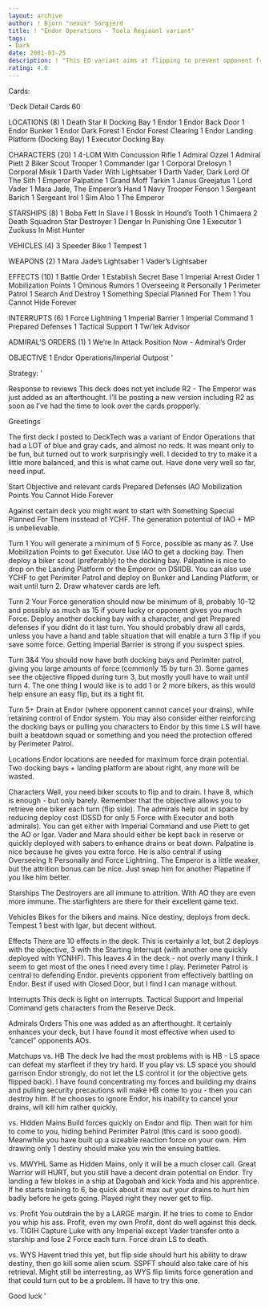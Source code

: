 ```yaml
---
layout: archive
author: ! Bjorn "nexus" Sorgjerd
title: ! "Endor Operations - Toola Regioanl variant"
tags:
- Dark
date: 2001-01-25
description: ! "This EO variant aims at flipping to prevent opponent from drawin more than one destiny, and then drining on the ground."
rating: 4.0
---
```

Cards: 

'Deck Detail
Cards 60

LOCATIONS (8)
	 1 Death Star II Docking Bay
	 1 Endor
	 1 Endor Back Door
	 1 Endor Bunker
	 1 Endor Dark Forest
	 1 Endor Forest Clearing
	 1 Endor Landing Platform (Docking Bay)
	 1 Executor Docking Bay

CHARACTERS (20)
	 1 4-LOM With Concussion Rifle
	 1 Admiral Ozzel
	 1 Admiral Piett
	 2 Biker Scout Trooper
	 1 Commander Igar
	 1 Corporal Drelosyn
	 1 Corporal Misik
	 1 Darth Vader With Lightsaber
	 1 Darth Vader, Dark Lord Of The Sith
	 1 Emperor Palpatine
	 1 Grand Moff Tarkin
	 1 Janus Greejatus
	 1 Lord Vader
	 1 Mara Jade, The Emperor’s Hand
	 1 Navy Trooper Fenson
	 1 Sergeant Barich
	 1 Sergeant Irol
	 1 Sim Aloo
	 1 The Emperor

STARSHIPS (8)
	 1 Boba Fett In Slave I
	 1 Bossk In Hound’s Tooth
	 1 Chimaera
	 2 Death Squadron Star Destroyer
	 1 Dengar In Punishing One
	 1 Executor
	 1 Zuckuss In Mist Hunter

VEHICLES (4)
	 3 Speeder Bike
	 1 Tempest 1

WEAPONS (2)
	 1 Mara Jade’s Lightsaber
	 1 Vader’s Lightsaber

EFFECTS (10)
	 1 Battle Order
	 1 Establish Secret Base
	 1 Imperial Arrest Order
	 1 Mobilization Points
	 1 Ominous Rumors
	 1 Overseeing It Personally
	 1 Perimeter Patrol
	 1 Search And Destroy
	 1 Something Special Planned For Them
	 1 You Cannot Hide Forever

INTERRUPTS (6)
	 1 Force Lightning
	 1 Imperial Barrier
	 1 Imperial Command
	 1 Prepared Defenses
	 1 Tactical Support
	 1 Twi’lek Advisor

ADMIRAL’S ORDERS (1)
	 1 We’re In Attack Position Now - Admiral’s Order

OBJECTIVE
	 1 Endor Operations/Imperial Outpost
'

Strategy: '

Response to reviews
This deck does not yet include R2 - The Emperor was just added as an afterthought. I’ll be posting a new version including R2 as soon as I’ve had the time to look over the cards propperly.


Greetings

The first deck I posted to DeckTech was a variant of Endor Operations that had a LOT of blue and gray cads, and almost no reds. It was meant only to be fun, but turned out to work surprisingly well. I decided to try to make it a little more balanced, and this is what came out. Have done very well so far, need input.

Start
Objective and relevant cards
Prepared Defenses
IAO
Mobilization Points
You Cannot Hide Forever

Against certain deck you might want to start with Something Special Planned For Them insstead of YCHF. The generation potential of IAO + MP is unbelievable.

Turn 1 You will generate a minimum of 5 Force, possible as many as 7. Use Mobilization  Points to get Executor. Use IAO to get a docking bay. Then deploy a biker scout (preferably) to the docking bay. Palpatine is nice to drop on the Landing Platform or the Emperor on DSIIDB. You can also use YCHF to get Perimiter Patrol and deploy on Bunker and Landing Platform, or wait until turn 2. Draw whatever cards are left.

Turn 2 Your Force generation should now  be minimum of 8, probably 10-12 and possibly as much as 15 if youre lucky or opponent gives you much Force. Deploy another docking bay with a character, and get Prepared defenses if you didnt do it last turn. You should probably draw all cards, unless you have a hand and table situation that will enable a turn 3 flip if you save some force. Getting Imperial Barrier is strong if you suspect spies.

Turn 3&4 You should now have both docking bays and Perimiter patrol, giving you large amounts of force (commonly 15 by turn 3). Some games see the objective flipped during turn 3, but mostly youll have to wait until turn 4. The one thing I would like is to add 1 or 2 more bikers, as this would help ensure an easy flip, but its a tight fit.

Turn 5+ Drain at Endor (where opponent cannot cancel your drains), while retaining control of Endor system. You may also consider either reinforcing the docking bays or pulling you characters to Endor  by this time LS will have built a beatdown squad or something and you need the protection offered by Perimeter Patrol.

Locations
Endor locations are needed for maximum force drain potential.
Two docking bays + landing platform are about right, any more will be wasted.

Characters
Well, you need biker scouts to flip and to drain. I have 8, which is enough - but only barely. Remember that the objective allows you to retrieve one biker each turn (flip side).
The admirals help out in space by reducing deploy cost (DSSD for only 5 Force with Executor and both admirals). You can get either with Imperial Command and use Piett to get the AO or Igar.
Vader and Mara should either be kept back in reserve or quickly deployed with sabers to enhance drains or beat down.
Palpatine is nice because he gives you extra force. He is also central if using Overseeing It Personally and Force Lightning. The Emperor is a little weaker, but the attrition bonus can be nice. Just swap him for another Plapatine if you like him better.

Starships
The Destroyers are all immune to attrition. With AO they are even more immune. The starfighters are there for their excellent game text.

Vehicles
Bikes for the bikers and mains. Nice destiny, deploys from deck. Tempest 1 best with Igar, but decent without.

Effects
There are 10 effects in the deck. This is certainly a lot, but 2 deploys with the objective, 3 with the Starting Interrupt (with another one quickly deployed with YCNHF). This leaves 4 in the deck - not overly many I think. I seem to get most of the ones I need every time I play. Perimeter Patrol is central to defending Endor. prevents opponent from effectively battling on Endor. Best if used with Closed Door, but I find I can manage without.

Interrupts
This deck is light on interrupts. Tactical Support and Imperial Command gets characters from the Reserve Deck.

Admirals Orders
This one was added as an afterthought. It certainly enhances your deck, but I have found it most effective when used to ”cancel” opponents AOs.

Matchups
vs. HB
The deck Ive had the most problems with is HB - LS space can defeat my starfleet if they try hard. If you play vs. LS space you should garrison Endor strongly, do not let the LS control it (or the objective gets flipped back). I have found concentrating my forces and building my drains and pulling security precautions will make HB come to you - then you can destroy him. If he chooses to ignore Endor, his inability to cancel your drains, will kill him rather quickly.

vs. Hidden Mains
Build forces quickly on Endor and flip. Then wait for him to come to you, hiding behind Perimiter Patrol (this card is sooo good). Meanwhile you have built up a sizeable reaction force on your own. Him drawing only 1 destiny should make you win the ensuing battles.

vs. MWYHL
Same as Hidden Mains, only it will be a much closer call. Great Warrior will HURT, but you still have a decent drain potential on Endor. Try landing a few blokes in a ship at Dagobah and kick Yoda and his apprentice. If he starts training to 6, be quick about it	max out your drains to hurt him badly before he gets going. Played right they never get to flip.

vs. Profit
You outdrain the by a LARGE margin. If he tries to come to Endor you whip his ass. Profit, even my own Profit, dont do well against this deck.
vs. TIGIH
Capture Luke with any Imperial except Vader  transfer onto a starship and lose 2 Force each turn. Force drain LS to death.

vs. WYS
Havent tried this yet, but flip side should hurt his ability to draw destiny, then go kill some alien scum. SSPFT should also take care of his retrieval. Might still be interresting, as WYS flip limits force generation and that could turn out to be a problem. Ill have to try this one.

Good luck  '